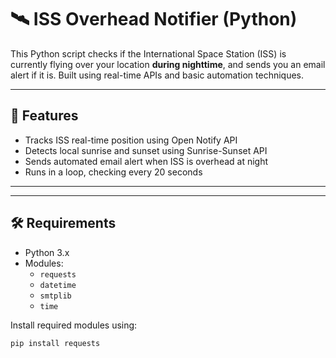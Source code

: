 # 🛰️ ISS Overhead Notifier (Python)

This Python script checks if the International Space Station (ISS) is currently flying over your location **during nighttime**, and sends you an email alert if it is. Built using real-time APIs and basic automation techniques.

---

## 🚀 Features

- Tracks ISS real-time position using Open Notify API
- Detects local sunrise and sunset using Sunrise-Sunset API
- Sends automated email alert when ISS is overhead at night
- Runs in a loop, checking every 20 seconds

---


---

## 🛠️ Requirements

- Python 3.x
- Modules:
  - `requests`
  - `datetime`
  - `smtplib`
  - `time`

Install required modules using:

```bash
pip install requests

